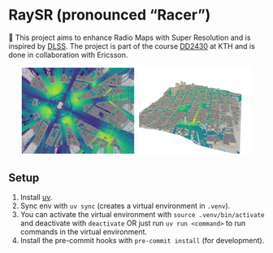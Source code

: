 # RaySR (pronounced “Racer”)
:signal_strength: This project aims to enhance Radio Maps with Super Resolution and is inspired by [DLSS](https://www.nvidia.com/en-gb/geforce/technologies/dlss/). The project is part of the course [DD2430](https://www.kth.se/student/kurser/kurs/DD2430?l=en) at KTH and is done in collaboration with Ericsson.

<p align="center">
  <img src="assets/etoile_grid.png" width="45%" alt="Radio Map Scene">
  <img src="assets/san_francisco_mesh.png" width="45%" alt="Radio Map Example">
</p>

## Setup
1) Install [uv](https://github.com/astral-sh/uv).
2) Sync env with `uv sync` (creates a virtual environment in `.venv`).
3) You can activate the virtual environment with `source .venv/bin/activate` and deactivate with `deactivate` OR just run `uv run <command>` to run commands in the virtual environment.
4) Install the pre-commit hooks with `pre-commit install` (for development).
